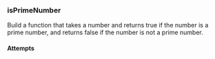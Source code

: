 ### isPrimeNumber

Build a function that takes a number and returns true if the number is a prime number, and returns false if the number is not a prime number.

#### Attempts
